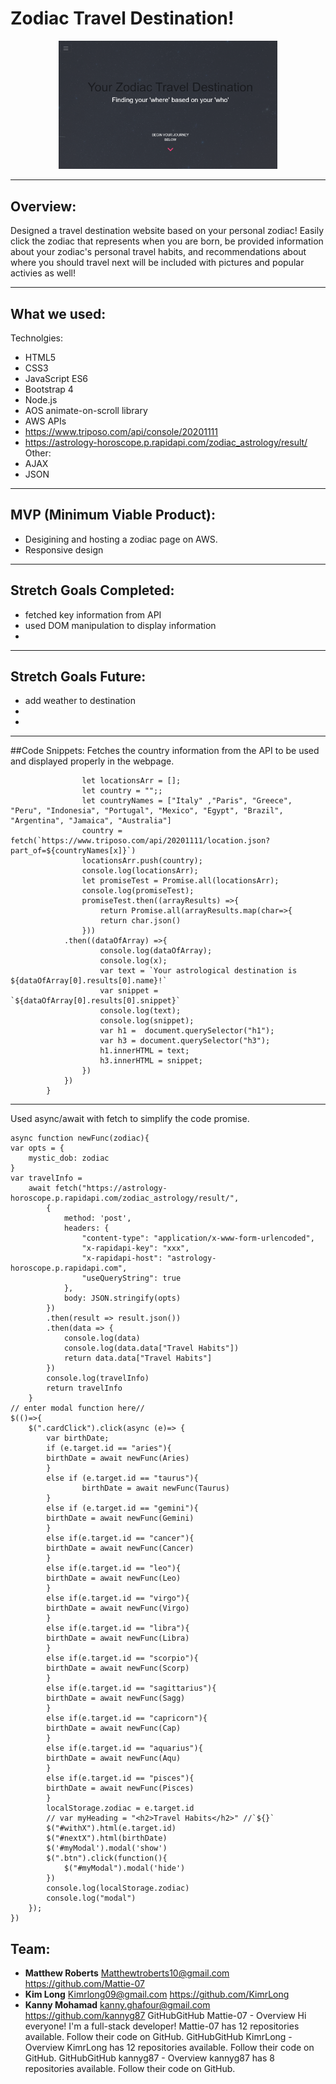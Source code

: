 # **Zodiac Travel Destination!**
<!-- ![](C:\Users\Kanny\DigitalCraft\Project FrontEnd\GroupProject\images\zodiac.png) -->
<p align="center">
  <img src="images\zodiac.png" width="350" alt="accessibility text">
</p>

___

## Overview:
Designed a travel destination website based on your personal zodiac! Easily click the zodiac that represents when you are born, be provided information about your zodiac's personal travel habits, and recommendations about where you should travel next will be included with pictures and popular activies as well! 

___

## What we used:
Technolgies:
- HTML5
- CSS3
- JavaScript ES6
- Bootstrap 4
- Node.js
- AOS animate-on-scroll library
- AWS
APIs
- https://www.triposo.com/api/console/20201111
- https://astrology-horoscope.p.rapidapi.com/zodiac_astrology/result/
Other:
- AJAX
- JSON
___
## MVP (Minimum Viable Product):
- Desigining and hosting a zodiac page on AWS.
- Responsive design
___
## Stretch Goals Completed:
- fetched key information from API
- used DOM manipulation to display information
- 
___
## Stretch Goals Future:
- add weather to destination
- 
- 
___
##Code Snippets:
Fetches the country information from the API to be used and displayed properly in the webpage.
```
                let locationsArr = [];
                let country = "";;
                let countryNames = ["Italy" ,"Paris", "Greece", "Peru", "Indonesia", "Portugal", "Mexico", "Egypt", "Brazil", "Argentina", "Jamaica", "Australia"]
                country = fetch(`https://www.triposo.com/api/20201111/location.json?part_of=${countryNames[x]}`)
                locationsArr.push(country);
                console.log(locationsArr);
                let promiseTest = Promise.all(locationsArr);
                console.log(promiseTest);
                promiseTest.then((arrayResults) =>{
                    return Promise.all(arrayResults.map(char=>{
                    return char.json()
                }))
            .then((dataOfArray) =>{
                    console.log(dataOfArray);
                    console.log(x);
                    var text = `Your astrological destination is ${dataOfArray[0].results[0].name}!`
                    var snippet = `${dataOfArray[0].results[0].snippet}`
                    console.log(text);
                    console.log(snippet);
                    var h1 =  document.querySelector("h1");
                    var h3 = document.querySelector("h3");
                    h1.innerHTML = text;
                    h3.innerHTML = snippet;
                })
            })
        }
```
___
Used async/await with fetch to simplify the code promise.
```
async function newFunc(zodiac){
var opts = {
    mystic_dob: zodiac
}
var travelInfo =
    await fetch("https://astrology-horoscope.p.rapidapi.com/zodiac_astrology/result/",
        {
            method: 'post',
            headers: {
                "content-type": "application/x-www-form-urlencoded",
                "x-rapidapi-key": "xxx",
                "x-rapidapi-host": "astrology-horoscope.p.rapidapi.com",
                "useQueryString": true
            },
            body: JSON.stringify(opts)
        })
        .then(result => result.json())
        .then(data => {
            console.log(data)
            console.log(data.data["Travel Habits"])
            return data.data["Travel Habits"]
        })
        console.log(travelInfo)
        return travelInfo
    }
// enter modal function here//
$(()=>{
    $(".cardClick").click(async (e)=> {
        var birthDate;
        if (e.target.id == "aries"){
        birthDate = await newFunc(Aries)
        }
        else if (e.target.id == "taurus"){
                birthDate = await newFunc(Taurus)
        }
        else if (e.target.id == "gemini"){
        birthDate = await newFunc(Gemini)
        }
        else if(e.target.id == "cancer"){
        birthDate = await newFunc(Cancer)
        }
        else if(e.target.id == "leo"){
        birthDate = await newFunc(Leo)
        }
        else if(e.target.id == "virgo"){
        birthDate = await newFunc(Virgo)
        }
        else if(e.target.id == "libra"){
        birthDate = await newFunc(Libra)
        }
        else if(e.target.id == "scorpio"){
        birthDate = await newFunc(Scorp)
        }
        else if(e.target.id == "sagittarius"){
        birthDate = await newFunc(Sagg)
        }
        else if(e.target.id == "capricorn"){
        birthDate = await newFunc(Cap)
        }
        else if(e.target.id == "aquarius"){
        birthDate = await newFunc(Aqu)
        }
        else if(e.target.id == "pisces"){
        birthDate = await newFunc(Pisces)
        }
        localStorage.zodiac = e.target.id
        // var myHeading = "<h2>Travel Habits</h2>" //`${}`
        $("#withX").html(e.target.id)
        $("#nextX").html(birthDate)
        $('#myModal').modal('show')
        $(".btn").click(function(){
            $("#myModal").modal('hide')
        })
        console.log(localStorage.zodiac)
        console.log("modal")
    });
})
```


## Team:
- **Matthew Roberts** 
 [Matthewtroberts10@gmail.com](Matthewtroberts10@gmail.com)
 <https://github.com/Mattie-07>
- **Kim Long** 
 [Kimrlong09@gmail.com](Kimrlong09@gmail.com)
 <https://github.com/KimrLong>
 - **Kanny Mohamad** 
 [kanny.ghafour@gmail.com](kanny.ghafour@gmail.com)
 <https://github.com/kannyg87>
GitHubGitHub
Mattie-07 - Overview
Hi everyone! I'm a full-stack developer! Mattie-07 has 12 repositories available. Follow their code on GitHub.
GitHubGitHub
KimrLong - Overview
KimrLong has 12 repositories available. Follow their code on GitHub.
GitHubGitHub
kannyg87 - Overview
kannyg87 has 8 repositories available. Follow their code on GitHub.
